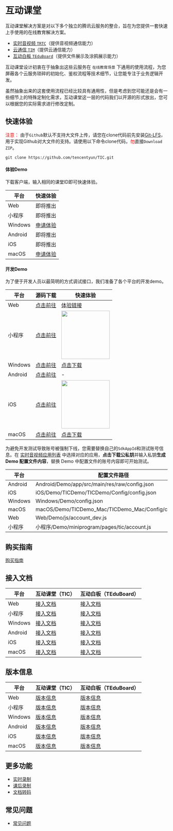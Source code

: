 # 互动课堂

互动课堂解决方案是对以下多个独立的腾讯云服务的整合，旨在为您提供一套快速上手使用的在线教育解决方案。

- [实时音视频 `TRTC`](https://github.com/tencentyun/TRTCSDK)（提供音视频通信能力）
- [云通信 `TIM`](https://github.com/tencentyun/TIMSDK)（提供云通信能力）
- [互动白板 `TEduBoard`](./Docs/PaaS/SDK文档/互动白板功能说明.md)（提供文件展示及涂鸦展示能力）

互动课堂设计初衷在于抽象出这些云服务在 `在线教育场景` 下通用的使用流程，为您屏蔽各个云服务琐碎的初始化、鉴权流程等技术细节，让您能专注于业务逻辑开发。

虽然抽象出来的这套使用流程已经比较具有通用性，但是考虑到您可能还是会有一些细节上的特殊定制化需求，互动课堂这一层的代码我们以开源的形式放出，您可以根据您的实际需求进行修改定制。


## 快速体验

<font color="#FF0000">注意：</font> 由于`Github`默认不支持大文件上传，请您在clone代码前先安装[Git-LFS](./Git-LFS.md)，用于实现Github对大文件的支持。请使用以下命令clone代码，<font color="#FF0000">勿</font>直接`Download ZIP`。
```
git clone https://github.com/tencentyun/TIC.git
```


#### 体验Demo

下载客户端，输入相同的课堂ID即可快速体验。

| 平台 | 快速体验 |
|---------|---------|
| Web | 即将推出 |
| 小程序 | 即将推出 |
| Windows |  [申请体验](./Docs/购买指南.md) |
| Android | 即将推出 |
| iOS | 即将推出 |
| macOS | [申请体验](./Docs/购买指南.md)  |

#### 开发Demo

为了便于开发人员以最简明的方式调试接口，我们准备了各个平台的开发demo。

| 平台 | 源码下载 | 快速体验 |
|--|---------|---------|
| Web | [点击前往](./Web) | [体验链接](https://tic-demo-1259648581.cos.ap-shanghai.myqcloud.com/index.html) |
|小程序  | [点击前往](./小程序)   | <img src="https://main.qcloudimg.com/raw/b660a6c57aecebf6a0c749a1daf8532a.jpg" width="150"/> |
| Windows |[点击前往](./Windows)  | [点击下载](https://tic-res-1259648581.file.myqcloud.com/demo/tic/TICDemo_Windows.zip) |
|Android  | [点击前往](./Android)  | - |
| iOS | [点击前往](./iOS) | <img src="https://main.qcloudimg.com/raw/1e40ee772f79317b14a0a55587343ae7.png" width="150"/> |
| macOS |[点击前往](./macOS)   | [点击下载](https://tic-res-1259648581.file.myqcloud.com/demo/tic/TICDemo_Mac.zip) |

为避免开发测试导致账号被强制下线，您需要替换自己的`SdkAppId`和测试账号信息。在 [实时音视频应用列表](https://console.cloud.tencent.com/rav) 中选择对应的应用，**点击下载公私钥**并输入私钥**生成 Demo 配置文件内容**，替换 Demo 中配置文件的账号内容即可开始测试。

|平台|配置文件路径|
|-|-|
|Android|Android/Demo/app/src/main/res/raw/config.json|
|iOS|iOS/Demo/TICDemo/TICDemo/Config/config.json|
|Windows|Windows/Demo/config.json|
|macOS|macOS/Demo/TICDemo_Mac/TICDemo_Mac/Config/config.json|
|Web|Web/Demo/js/account_dev.js|
|小程序|小程序/Demo/miniprogram/pages/tic/account.js|

## 购买指南

[购买指南](./Docs/购买指南.md)

## 接入文档

| 平台 | 互动课堂（TIC） | 互动白板（TEduBoard） |
|---------|---------|---------|
| Web | [接入文档](./Docs/PaaS/SDK文档/Web/互动课堂接入文档.md) | [接入文档](./Docs/PaaS/SDK文档/Web/互动白板接入文档.md) |
|小程序  | [接入文档](./Docs/PaaS/SDK文档/小程序/互动课堂接入文档.md)   | [接入文档](./Docs/PaaS/SDK文档/小程序/互动白板接入文档.md) |
| Windows |[接入文档](./Docs/PaaS/SDK文档/Windows/互动课堂接入文档.md) | [接入文档](./Docs/PaaS/SDK文档/Windows/互动白板接入文档.md) |
|Android  | [接入文档](./Docs/PaaS/SDK文档/Android/互动课堂接入文档.md) | [接入文档](./Docs/PaaS/SDK文档/Android/互动白板接入文档.md) |
| iOS | [接入文档](./Docs/PaaS/SDK文档/iOS/互动课堂接入文档.md) | [接入文档](./Docs/PaaS/SDK文档/iOS/互动白板接入文档.md) |
| macOS | [接入文档](./Docs/PaaS/SDK文档/macOS/互动课堂接入文档.md) | [接入文档](./Docs/PaaS/SDK文档/macOS/互动白板接入文档.md) |


## 版本信息

| 平台 | 互动课堂（TIC） | 互动白板（TEduBoard） |
|---------|---------|---------|
| Web | [版本信息](./Docs/PaaS/版本信息/互动课堂/Web_TIC_ReleaseNotes.md) | [版本信息](./Docs/PaaS/版本信息/互动白板/Web_ReleaseNotes.md) |
|小程序  | [版本信息](./Docs/PaaS/版本信息/互动课堂/小程序_TIC_ReleaseNotes.md)   | [版本信息](./Docs/PaaS/版本信息/互动白板/小程序_ReleaseNotes.md) |
| Windows |[版本信息](./Docs/PaaS/版本信息/互动课堂/Windows_TIC_ReleaseNotes.md) | [版本信息](./Docs/PaaS/版本信息/互动白板/Windows_ReleaseNotes.md) |
|Android  | [版本信息](./Docs/PaaS/版本信息/互动课堂/Android_TIC_ReleaseNotes.md) | [版本信息](./Docs/PaaS/版本信息/互动白板/Android_ReleaseNotes.md) |
| iOS | [版本信息](./Docs/PaaS/版本信息/互动课堂/iOS_macOS_TIC_ReleaseNotes.md) | [版本信息](./Docs/PaaS/版本信息/互动白板/iOS_macOS_ReleaseNotes.md) |
| macOS | [版本信息](./Docs/PaaS/版本信息/互动课堂/iOS_macOS_TIC_ReleaseNotes.md) | [版本信息](./Docs/PaaS/版本信息/互动白板/iOS_macOS_ReleaseNotes.md) |



## 更多功能

- [实时录制](./Docs/PaaS/实时录制.md)
- [课后录制](./Docs/PaaS/课后录制.md)
- [文档转码](./Docs/PaaS/文档转码.md)

## 常见问题
- [常见问题](./Docs/PaaS/常见问题.md)
